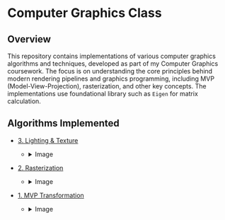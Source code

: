 # Computer Graphics Class

## Overview

This repository contains implementations of various computer graphics algorithms and techniques, developed as part of my Computer Graphics coursework. The focus is on understanding the core principles behind modern rendering pipelines and graphics programming, including MVP (Model-View-Projection), rasterization, and other key concepts. The implementations use foundational library such as `Eigen` for matrix calculation.

## Algorithms Implemented

- [3. Lighting & Texture](https://github.com/muilyang12/Classes/blob/master/Computer%20Graphics/3.%20Lighting%20%26%20Texture.cpp)

  - <details>
        <summary>Image</summary>
        <img src="https://muilyang12.github.io/assets/Classes - CG (Lighting & Texture).png" alt="Lighting & Texture Image" width=500 />
    </details>

- [2. Rasterization](https://github.com/muilyang12/Classes/blob/master/Computer%20Graphics/2.%20Rasterization.cpp)

  - <details>
        <summary>Image</summary>
        <img src="https://muilyang12.github.io/assets/Classes - CG (Rasterization).png" alt="Rasterization Image" width=500 />
    </details>

- [1. MVP Transformation](https://github.com/muilyang12/Classes/blob/master/Computer%20Graphics/1.%20MVP.cpp)

  - <details>
        <summary>Image</summary>
        <img src="https://muilyang12.github.io/assets/Classes - CG (MVP).png" alt="MVP Image" width=500 />
    </details>

